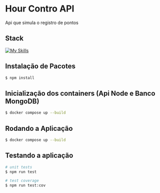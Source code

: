 
# Hour Contro API

Api que simula o registro de pontos

## Stack
[![My Skills](https://skillicons.dev/icons?i=nodejs,ts,nestjs,mongodb,docker)](https://skillicons.dev)

## Instalação de Pacotes

```bash
$ npm install
```

## Inicialização dos containers (Api Node e Banco MongoDB)

```bash
$ docker compose up --build
```

## Rodando a Aplicação

```bash
$ docker compose up --build
```



## Testando a aplicação

```bash
# unit tests
$ npm run test

# test coverage
$ npm run test:cov
```


